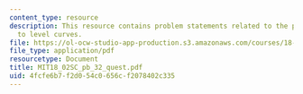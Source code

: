```yaml
---
content_type: resource
description: This resource contains problem statements related to the proof of perpendicular
  to level curves.
file: https://ol-ocw-studio-app-production.s3.amazonaws.com/courses/18-02sc-multivariable-calculus-fall-2010/4fcfe6b7f2d054c0656cf2078402c335_MIT18_02SC_pb_32_quest.pdf
file_type: application/pdf
resourcetype: Document
title: MIT18_02SC_pb_32_quest.pdf
uid: 4fcfe6b7-f2d0-54c0-656c-f2078402c335
---
```

